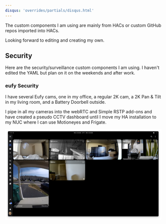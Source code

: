 ```yaml
---
disqus: 'overrides/partials/disqus.html'
---
```


The custom components I am using are mainly from HACs or custom GitHub repos imported into HACs.

Looking forward to editing and creating my own.

## Security
Here are the security/surveillance custom components I am using. I haven't edited the YAML but plan on it on the weekends and after work.

### eufy Security

I have several Eufy cams, one in my office, a regular 2K cam, a 2K Pan & Tilt in my living room, and a Battery Doorbell outside.

I pipe in all my cameras into the webRTC and Simple RSTP add-ons and have created a pseudo CCTV dashboard until I move my HA installation to my NUC where I can use Motioneyes and Frigate.

![](../../images/HA-Dashboard-Screenshots/CleanShot%202022-07-04%20at%2016.23.38%402x.png)

